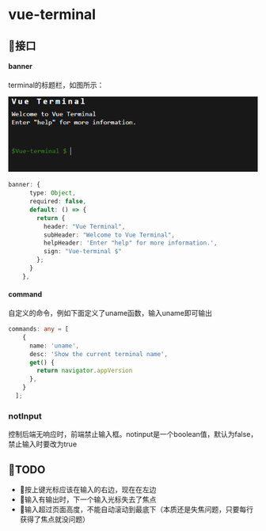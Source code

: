 # vue-terminal

## 📁接口
#### banner

terminal的标题栏，如图所示：

![](index.png)

``` typescript
banner: {
      type: Object,
      required: false,
      default: () => {
        return {
          header: "Vue Terminal",
          subHeader: "Welcome to Vue Terminal",
          helpHeader: 'Enter "help" for more information.',
          sign: "Vue-terminal $"
        };
      }
    },
```
#### command

自定义的命令，例如下面定义了uname函数，输入uname即可输出

```typescript
commands: any = [
    {
      name: 'uname',
      desc: 'Show the current terminal name',
      get() {
        return navigator.appVersion
      },
    }
  ];
```
### notInput

控制后端无响应时，前端禁止输入框。notinput是一个boolean值，默认为false，禁止输入时要改为true


## 📇TODO
- 🥈按上键光标应该在输入的右边，现在在左边
- 🥇输入有输出时，下一个输入光标失去了焦点
- 🥇输入超过页面高度，不能自动滚动到最底下（本质还是失焦问题，只要每行获得了焦点就没问题）
